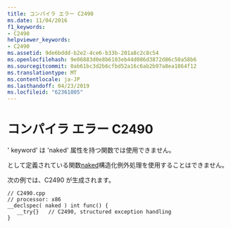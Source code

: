 ```yaml
---
title: コンパイラ エラー C2490
ms.date: 11/04/2016
f1_keywords:
- C2490
helpviewer_keywords:
- C2490
ms.assetid: 9de6bddd-b2e2-4ce6-b33b-201a8c2c8c54
ms.openlocfilehash: 9e06883d0e8b6103eb44d086d3872d86c50a58b6
ms.sourcegitcommit: 0ab61bc3d2b6cfbd52a16c6ab2b97a8ea1864f12
ms.translationtype: MT
ms.contentlocale: ja-JP
ms.lasthandoff: 04/23/2019
ms.locfileid: "62361805"
---
```

# <a name="compiler-error-c2490"></a>コンパイラ エラー C2490

' keyword' は 'naked' 属性を持つ関数では使用できません。

として定義されている関数[naked](../../cpp/naked-cpp.md)構造化例外処理を使用することはできません。

次の例では、C2490 が生成されます。

```
// C2490.cpp
// processor: x86
__declspec( naked ) int func() {
   __try{}   // C2490, structured exception handling
}
```